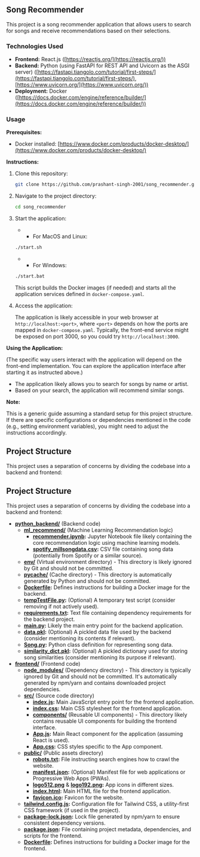 ## Song Recommender

This project is a song recommender application that allows users to search for songs and receive recommendations based on their selections.

### Technologies Used

- **Frontend:** React.js ([https://reactjs.org/](https://reactjs.org/))
- **Backend:** Python (using FastAPI for REST API and Uvicorn as the ASGI server) ([https://fastapi.tiangolo.com/tutorial/first-steps/](https://fastapi.tiangolo.com/tutorial/first-steps/), [https://www.uvicorn.org/](https://www.uvicorn.org/))
- **Deployment:** Docker ([https://docs.docker.com/engine/reference/builder/](https://docs.docker.com/engine/reference/builder/))

### Usage

**Prerequisites:**

- Docker installed: [https://www.docker.com/products/docker-desktop/](https://www.docker.com/products/docker-desktop/)

**Instructions:**

1. Clone this repository:

   ```bash
   git clone https://github.com/prashant-singh-2001/song_recommender.git
   ```

2. Navigate to the project directory:

   ```bash
   cd song_recommender
   ```

3. Start the application:

   - - For MacOS and Linux:

   ```bash
   ./start.sh
   ```

   - - For Windows:

   ```bash
   ./start.bat
   ```

   This script builds the Docker images (if needed) and starts all the application services defined in `docker-compose.yaml`.

4. Access the application:

   The application is likely accessible in your web browser at `http://localhost:<port>`, where `<port>` depends on how the ports are mapped in `docker-compose.yaml`. Typically, the front-end service might be exposed on port 3000, so you could try `http://localhost:3000`.

**Using the Application:**

(The specific way users interact with the application will depend on the front-end implementation. You can explore the application interface after starting it as instructed above.)

- The application likely allows you to search for songs by name or artist.
- Based on your search, the application will recommend similar songs.

**Note:**

This is a generic guide assuming a standard setup for this project structure. If there are specific configurations or dependencies mentioned in the code (e.g., setting environment variables), you might need to adjust the instructions accordingly.

## Project Structure

This project uses a separation of concerns by dividing the codebase into a backend and frontend:

## Project Structure

This project uses a separation of concerns by dividing the codebase into a backend and frontend:

- **[python_backend/](python_backend/)** (Backend code)
  - **[ml_recommend/](python_backend/ml_recommend/)** (Machine Learning Recommendation logic)
    - **[recommender.ipynb](python_backend/ml_recommend/recommender.ipynb):** Jupyter Notebook file likely containing the core recommendation logic using machine learning models.
    - **[spotify_millsongdata.csv](python_backend/ml_recommend/spotify_millsongdata.csv):** CSV file containing song data (potentially from Spotify or a similar source).
  - **[env/](python_backend/env/)** (Virtual environment directory) - This directory is likely ignored by Git and should not be committed.
  - **[**pycache**/](python_backend/**pycache**/)** (Cache directory) - This directory is automatically generated by Python and should not be committed.
  - **[Dockerfile](python_backend/Dockerfile):** Defines instructions for building a Docker image for the backend.
  - **[tempTestFile.py](python_backend/tempTestFile.py):** (Optional) A temporary test script (consider removing if not actively used).
  - **[requirements.txt](python_backend/requirements.txt):** Text file containing dependency requirements for the backend project.
  - **[main.py](python_backend/main.py):** Likely the main entry point for the backend application.
  - **[data.pkl](python_backend/data.pkl):** (Optional) A pickled data file used by the backend (consider mentioning its contents if relevant).
  - **[Song.py](python_backend/Song.py):** Python class definition for representing song data.
  - **[similarity_dict.pkl](python_backend/similarity_dict.pkl):** (Optional) A pickled dictionary used for storing song similarities (consider mentioning its purpose if relevant).
- **[frontend/](frontend/)** (Frontend code)
  - **[node_modules/](frontend/node_modules/)** (Dependency directory) - This directory is typically ignored by Git and should not be committed. It's automatically generated by npm/yarn and contains downloaded project dependencies.
  - **[src/](frontend/src/)** (Source code directory)
    - **[index.js](frontend/src/index.js):** Main JavaScript entry point for the frontend application.
    - **[index.css](frontend/src/index.css):** Main CSS stylesheet for the frontend application.
    - **[components/](frontend/src/components/)** (Reusable UI components) - This directory likely contains reusable UI components for building the frontend interface.
    - **[App.js](frontend/src/App.js):** Main React component for the application (assuming React is used).
    - **[App.css](frontend/src/App.css):** CSS styles specific to the App component.
  - **[public/](frontend/public/)** (Public assets directory)
    - **[robots.txt](frontend/public/robots.txt):** File instructing search engines how to crawl the website.
    - **[manifest.json](frontend/public/manifest.json):** (Optional) Manifest file for web applications or Progressive Web Apps (PWAs).
    - **[logo512.png](frontend/public/logo512.png)** & **[logo192.png](frontend/public/logo192.png):** App icons in different sizes.
    - **[index.html](frontend/public/index.html):** Main HTML file for the frontend application.
    - **[favicon.ico](frontend/public/favicon.ico):** Favicon for the website.
  - **[tailwind.config.js](frontend/tailwind.config.js):** Configuration file for Tailwind CSS, a utility-first CSS framework (if used in the project).
  - **[package-lock.json](frontend/package-lock.json):** Lock file generated by npm/yarn to ensure consistent dependency versions.
  - **[package.json](frontend/package.json):** File containing project metadata, dependencies, and scripts for the frontend.
  - **[Dockerfile](frontend/Dockerfile):** Defines instructions for building a Docker image for the frontend.
